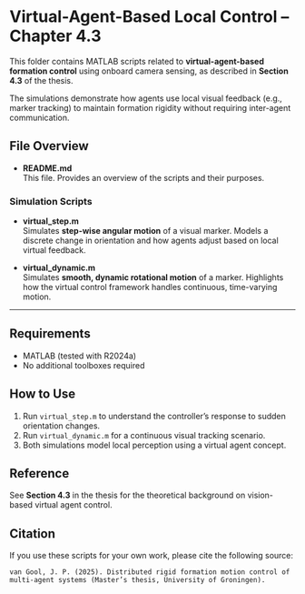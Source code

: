 # Virtual-Agent-Based Local Control – Chapter 4.3

This folder contains MATLAB scripts related to **virtual-agent-based formation control** using onboard camera sensing, as described in **Section 4.3** of the thesis.

The simulations demonstrate how agents use local visual feedback (e.g., marker tracking) to maintain formation rigidity without requiring inter-agent communication.

## File Overview

- **README.md**  
  This file. Provides an overview of the scripts and their purposes.

### Simulation Scripts

- **virtual_step.m**  
  Simulates **step-wise angular motion** of a visual marker. Models a discrete change in orientation and how agents adjust based on local virtual feedback.

- **virtual_dynamic.m**  
  Simulates **smooth, dynamic rotational motion** of a marker. Highlights how the virtual control framework handles continuous, time-varying motion.

---

## Requirements

- MATLAB (tested with R2024a)
- No additional toolboxes required

## How to Use

1. Run `virtual_step.m` to understand the controller’s response to sudden orientation changes.
2. Run `virtual_dynamic.m` for a continuous visual tracking scenario.
3. Both simulations model local perception using a virtual agent concept.

## Reference

See **Section 4.3** in the thesis for the theoretical background on vision-based virtual agent control.

## Citation

If you use these scripts for your own work, please cite the following source:
```text
van Gool, J. P. (2025). Distributed rigid formation motion control of 
multi-agent systems (Master’s thesis, University of Groningen).
```
